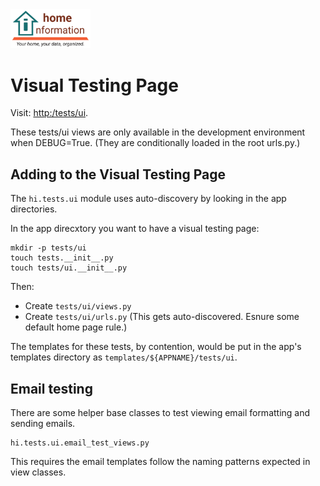 <img src="../../src/hi/static/img/hi-logo-w-tagline-197x96.png" alt="Home Information Logo" width="128">

# Visual Testing Page

Visit: [http:/tests/ui](http:/tests/ui).

These tests/ui views are only available in the development environment when DEBUG=True. (They are conditionally loaded in the root urls.py.)

## Adding to the Visual Testing Page

The `hi.tests.ui` module uses auto-discovery by looking in the app directories.

In the app direcxtory you want to have a visual testing page:

``` shell
mkdir -p tests/ui
touch tests.__init__.py
touch tests/ui.__init__.py
```

Then:
- Create `tests/ui/views.py`
- Create `tests/ui/urls.py` (This gets auto-discovered. Esnure some default home page rule.)

The templates for these tests, by contention, would be put in the app's templates directory as `templates/${APPNAME}/tests/ui`.

## Email testing

There are some helper base classes to test viewing email formatting and sending emails.
``` shell
hi.tests.ui.email_test_views.py
```
This requires the email templates follow the naming patterns expected in view classes.

